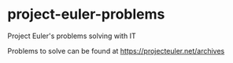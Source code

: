 # project-euler-problems
Project Euler's problems solving with IT

Problems to solve can be found at https://projecteuler.net/archives
